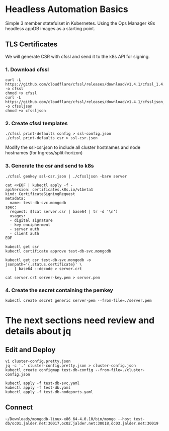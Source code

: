 # Headless Automation Basics

Simple 3 member statefulset in Kubernetes.  Using the Ops Manager k8s headless appDB images as a starting point.

## TLS Certificates

We will generate CSR with cfssl and send it to the k8s API for signing.

### 1. Download cfssl
```
curl -L https://github.com/cloudflare/cfssl/releases/download/v1.4.1/cfssl_1.4.1_linux_amd64 -o cfssl
chmod +x cfssl
curl -L https://github.com/cloudflare/cfssl/releases/download/v1.4.1/cfssljson_1.4.1_linux_amd64 -o cfssljson
chmod +x cfssljson
```

### 2. Create cfssl templates
```
./cfssl print-defaults config > ssl-config.json
./cfssl print-defaults csr > ssl-csr.json
```

Modify the ssl-csr.json to include all cluster hostnames and node hostnames (for Ingress/split-horizon)

### 3. Generate the csr and send to k8s
```
./cfssl genkey ssl-csr.json | ./cfssljson -bare server
```

```
cat <<EOF | kubectl apply -f -
apiVersion: certificates.k8s.io/v1beta1
kind: CertificateSigningRequest
metadata:
  name: test-db-svc.mongodb
spec:
  request: $(cat server.csr | base64 | tr -d '\n')
  usages:
  - digital signature
  - key encipherment
  - server auth
  - client auth
EOF
```

```
kubectl get csr
kubectl certificate approve test-db-svc.mongodb
```

```
kubectl get csr test-db-svc.mongodb -o jsonpath='{.status.certificate}' \
    | base64 --decode > server.crt
```

```
cat server.crt server-key.pem > server.pem
```

### 4. Create the secret containing the pemkey

```
kubectl create secret generic server-pem --from-file=./server.pem
```

# The next sections need review and details about jq

## Edit and Deploy

```
vi cluster-config.pretty.json
jq -c '.' cluster-config.pretty.json > cluster-config.json
kubectl create configmap test-db-config --from-file=./cluster-config.json
```

```
kubectl apply -f test-db-svc.yaml
kubectl apply -f test-db.yaml
kubectl apply -f test-db-nodeports.yaml
```

## Connect

```
~/Downloads/mongodb-linux-x86_64-4.0.10/bin/mongo --host test-db/oc01.jalder.net:30017,oc02.jalder.net:30018,oc03.jalder.net:30019
```


